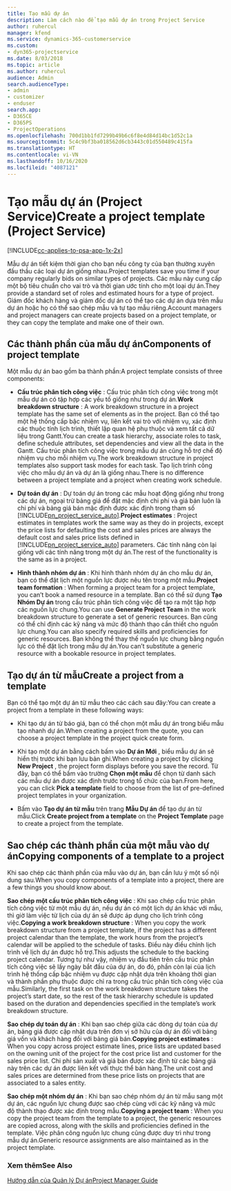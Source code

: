 ```yaml
---
title: Tạo mẫu dự án
description: Làm cách nào để tạo mẫu dự án trong Project Service
author: ruhercul
manager: kfend
ms.service: dynamics-365-customerservice
ms.custom:
- dyn365-projectservice
ms.date: 8/03/2018
ms.topic: article
ms.author: ruhercul
audience: Admin
search.audienceType:
- admin
- customizer
- enduser
search.app:
- D365CE
- D365PS
- ProjectOperations
ms.openlocfilehash: 700d1bb1fd7299b49b6c6f8e4d84d14bc1d52c1a
ms.sourcegitcommit: 5c4c9bf3ba018562d6cb3443c01d550489c415fa
ms.translationtype: HT
ms.contentlocale: vi-VN
ms.lasthandoff: 10/16/2020
ms.locfileid: "4087121"
---
```

# <a name="create-a-project-template-project-service"></a><span data-ttu-id="f0b85-103">Tạo mẫu dự án (Project Service)</span><span class="sxs-lookup"><span data-stu-id="f0b85-103">Create a project template (Project Service)</span></span>

[!INCLUDE[cc-applies-to-psa-app-1x-2x](../includes/cc-applies-to-psa-app-1x-2x.md)]

<span data-ttu-id="f0b85-104">Mẫu dự án tiết kiệm thời gian cho bạn nếu công ty của bạn thường xuyên đấu thầu các loại dự án giống nhau.</span><span class="sxs-lookup"><span data-stu-id="f0b85-104">Project templates save you time if your company regularly bids on similar types of projects.</span></span> <span data-ttu-id="f0b85-105">Các mẫu này cung cấp một bộ tiêu chuẩn cho vai trò và thời gian ước tính cho một loại dự án.</span><span class="sxs-lookup"><span data-stu-id="f0b85-105">They provide a standard set of roles and estimated hours for a type of project.</span></span> <span data-ttu-id="f0b85-106">Giám đốc khách hàng và giám đốc dự án có thể tạo các dự án dựa trên mẫu dự án hoặc họ có thể sao chép mẫu và tự tạo mẫu riêng.</span><span class="sxs-lookup"><span data-stu-id="f0b85-106">Account managers and project managers can create projects based on a project template, or they can copy the template and make one of their own.</span></span>  
  
## <a name="components-of-project-template"></a><span data-ttu-id="f0b85-107">Các thành phần của mẫu dự án</span><span class="sxs-lookup"><span data-stu-id="f0b85-107">Components of project template</span></span>
 <span data-ttu-id="f0b85-108">Một mẫu dự án bao gồm ba thành phần:</span><span class="sxs-lookup"><span data-stu-id="f0b85-108">A project template consists of three components:</span></span>  
  
- <span data-ttu-id="f0b85-109">**Cấu trúc phân tích công việc** : Cấu trúc phân tích công việc trong một mẫu dự án có tập hợp các yếu tố giống như trong dự án.</span><span class="sxs-lookup"><span data-stu-id="f0b85-109">**Work breakdown structure** : A work breakdown structure in a project template has the same set of elements as in the project.</span></span> <span data-ttu-id="f0b85-110">Bạn có thể tạo một hệ thống cấp bậc nhiệm vụ, liên kết vai trò với nhiệm vụ, xác định các thuộc tính lịch trình, thiết lập quan hệ phụ thuộc và xem tất cả dữ liệu trong Gantt.</span><span class="sxs-lookup"><span data-stu-id="f0b85-110">You can create a task hierarchy, associate roles to task, define schedule attributes, set dependencies and view all the data in the Gantt.</span></span> <span data-ttu-id="f0b85-111">Cấu trúc phân tích công việc trong mẫu dự án cũng hỗ trợ chế độ nhiệm vụ cho mỗi nhiệm vụ.</span><span class="sxs-lookup"><span data-stu-id="f0b85-111">The work breakdown structure in project templates also support task modes for each task.</span></span> <span data-ttu-id="f0b85-112">Tạo lịch trình công việc cho mẫu dự án và dự án là giống nhau.</span><span class="sxs-lookup"><span data-stu-id="f0b85-112">There is no difference between a project template and a project when creating work schedule.</span></span>  
  
- <span data-ttu-id="f0b85-113">**Dự toán dự án** : Dự toán dự án trong các mẫu hoạt động giống như trong các dự án, ngoại trừ bảng giá để đặt mặc định chi phí và giá bán luôn là chi phí và bảng giá bán mặc định được xác định trong tham số [!INCLUDE[pn_project_service_auto](../includes/pn-project-service-auto.md)].</span><span class="sxs-lookup"><span data-stu-id="f0b85-113">**Project estimates** : Project estimates in templates work the same way as they do in projects, except the price lists for defaulting the cost and sales prices are always the default cost and sales price lists defined in [!INCLUDE[pn_project_service_auto](../includes/pn-project-service-auto.md)] parameters.</span></span> <span data-ttu-id="f0b85-114">Các tính năng còn lại giống với các tính năng trong một dự án.</span><span class="sxs-lookup"><span data-stu-id="f0b85-114">The rest of the functionality is the same as in a project.</span></span>  
  
- <span data-ttu-id="f0b85-115">**Hình thành nhóm dự án** : Khi hình thành nhóm dự án cho mẫu dự án, bạn có thể đặt lịch một nguồn lực được nêu tên trong một mẫu.</span><span class="sxs-lookup"><span data-stu-id="f0b85-115">**Project team formation** : When forming a project team for a project template, you can’t book a named resource in a template.</span></span> <span data-ttu-id="f0b85-116">Bạn có thể sử dụng **Tạo Nhóm Dự án** trong cấu trúc phân tích công việc để tạo ra một tập hợp các nguồn lực chung.</span><span class="sxs-lookup"><span data-stu-id="f0b85-116">You can use **Generate Project Team** in the work breakdown structure to generate a set of generic resources.</span></span> <span data-ttu-id="f0b85-117">Bạn cũng có thể chỉ định các kỹ năng và mức độ thành thạo cần thiết cho nguồn lực chung.</span><span class="sxs-lookup"><span data-stu-id="f0b85-117">You can also specify required skills and proficiencies for generic resources.</span></span> <span data-ttu-id="f0b85-118">Bạn không thể thay thế nguồn lực chung bằng nguồn lực có thể đặt lịch trong mẫu dự án.</span><span class="sxs-lookup"><span data-stu-id="f0b85-118">You can’t substitute a generic resource with a bookable resource in project templates.</span></span>  
  
## <a name="create-a-project-from-a-template"></a><span data-ttu-id="f0b85-119">Tạo dự án từ mẫu</span><span class="sxs-lookup"><span data-stu-id="f0b85-119">Create a project from a template</span></span>  
 <span data-ttu-id="f0b85-120">Bạn có thể tạo một dự án từ mẫu theo các cách sau đây:</span><span class="sxs-lookup"><span data-stu-id="f0b85-120">You can create a project from a template in these following ways:</span></span>  
  
-   <span data-ttu-id="f0b85-121">Khi tạo dự án từ báo giá, bạn có thể chọn một mẫu dự án trong biểu mẫu tạo nhanh dự án.</span><span class="sxs-lookup"><span data-stu-id="f0b85-121">When creating a project from the quote, you can choose a project template in the project quick create form.</span></span>  
  
-   <span data-ttu-id="f0b85-122">Khi tạo một dự án bằng cách bấm vào **Dự án Mới** , biểu mẫu dự án sẽ hiển thị trước khi bạn lưu bản ghi.</span><span class="sxs-lookup"><span data-stu-id="f0b85-122">When creating a project by clicking **New Project** , the project form displays before you save the record.</span></span> <span data-ttu-id="f0b85-123">Từ đây, bạn có thể bấm vào trường **Chọn một mẫu** để chọn từ danh sách các mẫu dự án được xác định trước trong tổ chức của bạn.</span><span class="sxs-lookup"><span data-stu-id="f0b85-123">From here, you can click **Pick a template** field to choose from the list of pre-defined project templates in your organization.</span></span>  
  
-   <span data-ttu-id="f0b85-124">Bấm vào **Tạo dự án từ mẫu** trên trang **Mẫu Dự án** để tạo dự án từ mẫu.</span><span class="sxs-lookup"><span data-stu-id="f0b85-124">Click **Create project from a template** on the **Project Template** page to create a project from the template.</span></span>  
  
## <a name="copying-components-of-a-template-to-a-project"></a><span data-ttu-id="f0b85-125">Sao chép các thành phần của một mẫu vào dự án</span><span class="sxs-lookup"><span data-stu-id="f0b85-125">Copying components of a template to a project</span></span>  
 <span data-ttu-id="f0b85-126">Khi sao chép các thành phần của mẫu vào dự án, bạn cần lưu ý một số nội dung sau.</span><span class="sxs-lookup"><span data-stu-id="f0b85-126">When you copy components of a template into a project, there are a few things you should know about.</span></span>  
  
 <span data-ttu-id="f0b85-127">**Sao chép một cấu trúc phân tích công việc** : Khi sao chép cấu trúc phân tích công việc từ một mẫu dự án, nếu dự án có một lịch dự án khác với mẫu, thì giờ làm việc từ lịch của dự án sẽ được áp dụng cho lịch trình công việc.</span><span class="sxs-lookup"><span data-stu-id="f0b85-127">**Copying a work breakdown structure** : When you copy the work breakdown structure from a project template, if the project has a different project calendar than the template, the work hours from the project’s calendar will be applied to the schedule of tasks.</span></span> <span data-ttu-id="f0b85-128">Điều này điều chỉnh lịch trình về lịch dự án được hỗ trợ.</span><span class="sxs-lookup"><span data-stu-id="f0b85-128">This adjusts the schedule to the backing project calendar.</span></span> <span data-ttu-id="f0b85-129">Tương tự như vậy, nhiệm vụ đầu tiên trên cấu trúc phân tích công việc sẽ lấy ngày bắt đầu của dự án, do đó, phần còn lại của lịch trình hệ thống cấp bậc nhiệm vụ được cập nhật dựa trên khoảng thời gian và thành phần phụ thuộc được chỉ ra trong cấu trúc phân tích công việc của mẫu.</span><span class="sxs-lookup"><span data-stu-id="f0b85-129">Similarly, the first task on the work breakdown structure takes the project’s start date, so the rest of the task hierarchy schedule is updated based on the duration and dependencies specified in the template’s work breakdown structure.</span></span>  
  
 <span data-ttu-id="f0b85-130">**Sao chép dự toán dự án** : Khi bạn sao chép giữa các dòng dự toán của dự án, bảng giá được cập nhật dựa trên đơn vị sở hữu của dự án đối với bảng giá vốn và khách hàng đối với bảng giá bán.</span><span class="sxs-lookup"><span data-stu-id="f0b85-130">**Copying project estimates** : When you copy across project estimate lines, price lists are updated based on the owning unit of the project for the cost price list and customer for the sales price list.</span></span> <span data-ttu-id="f0b85-131">Chi phí sản xuất và giá bán được xác định từ các bảng giá này trên các dự án được liên kết với thực thể bán hàng.</span><span class="sxs-lookup"><span data-stu-id="f0b85-131">The unit cost and sales prices are determined from these price lists on projects that are associated to a sales entity.</span></span>  
  
 <span data-ttu-id="f0b85-132">**Sao chép một nhóm dự án** : Khi bạn sao chép nhóm dự án từ mẫu sang một dự án, các nguồn lực chung được sao chép cùng với các kỹ năng và mức độ thành thạo được xác định trong mẫu.</span><span class="sxs-lookup"><span data-stu-id="f0b85-132">**Copying a project team** : When you copy the project team from the template to a project, the generic resources are copied across, along with the skills and proficiencies defined in the template.</span></span> <span data-ttu-id="f0b85-133">Việc phân công nguồn lực chung cũng được duy trì như trong mẫu dự án.</span><span class="sxs-lookup"><span data-stu-id="f0b85-133">Generic resource assignments are also maintained as in the project template.</span></span>  
  
### <a name="see-also"></a><span data-ttu-id="f0b85-134">Xem thêm</span><span class="sxs-lookup"><span data-stu-id="f0b85-134">See Also</span></span>  
 [<span data-ttu-id="f0b85-135">Hướng dẫn của Quản lý Dự án</span><span class="sxs-lookup"><span data-stu-id="f0b85-135">Project Manager Guide</span></span>](../psa/project-manager-guide.md)
